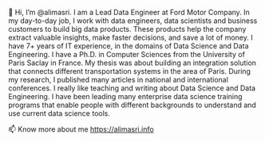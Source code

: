 👋 Hi, I’m @alimasri. I am a Lead Data Engineer at Ford Motor Company. In my day-to-day job, I work with data engineers, data scientists and business customers to build big data products. These products help the company extract valuable insights, make faster decisions, and save a lot of money. I have 7+ years of IT experience, in the domains of Data Science and Data Engineering. I have a Ph.D. in Computer Sciences from the University of Paris Saclay in France. My thesis was about building an integration solution that connects different transportation systems in the area of Paris. During my research, I published many articles in national and international conferences. I really like teaching and writing about Data Science and Data Engineering. I have been leading many enterprise data science training programs that enable people with different backgrounds to understand and use current data science tools.

📫 Know more about me https://alimasri.info

<!---
alimasri/alimasri is a ✨ special ✨ repository because its `README.md` (this file) appears on your GitHub profile.
You can click the Preview link to take a look at your changes.
--->
